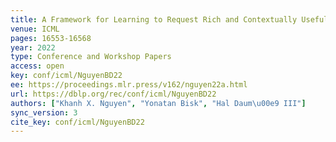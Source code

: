 ```yaml
---
title: A Framework for Learning to Request Rich and Contextually Useful Information from Humans.
venue: ICML
pages: 16553-16568
year: 2022
type: Conference and Workshop Papers
access: open
key: conf/icml/NguyenBD22
ee: https://proceedings.mlr.press/v162/nguyen22a.html
url: https://dblp.org/rec/conf/icml/NguyenBD22
authors: ["Khanh X. Nguyen", "Yonatan Bisk", "Hal Daum\u00e9 III"]
sync_version: 3
cite_key: conf/icml/NguyenBD22
---
```

